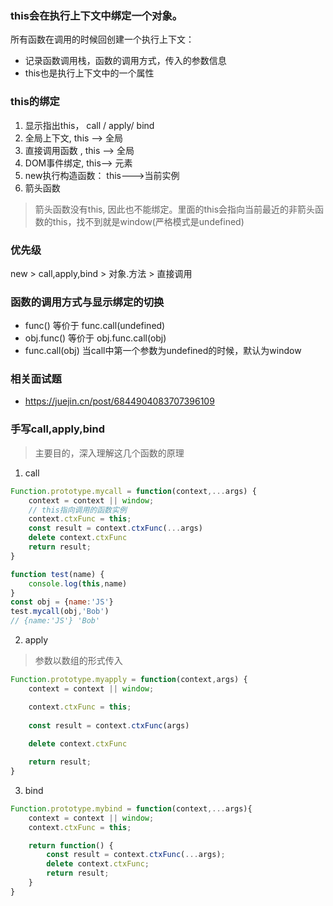 ### this会在执行上下文中绑定一个对象。

所有函数在调用的时候回创建一个执行上下文：
- 记录函数调用栈，函数的调用方式，传入的参数信息
- this也是执行上下文中的一个属性

### this的绑定 
1. 显示指出this， call / apply/ bind
2. 全局上下文, this --> 全局
3. 直接调用函数 , this --> 全局
4. DOM事件绑定, this--> 元素
5. new执行构造函数： this--->当前实例
6. 箭头函数
> 箭头函数没有this, 因此也不能绑定。里面的this会指向当前最近的非箭头函数的this，找不到就是window(严格模式是undefined)

### 优先级
new > call,apply,bind  > 对象.方法 > 直接调用

### 函数的调用方式与显示绑定的切换
- func() 等价于 func.call(undefined)
- obj.func() 等价于 obj.func.call(obj)
- func.call(obj)
当call中第一个参数为undefined的时候，默认为window

### 相关面试题
- https://juejin.cn/post/6844904083707396109

### 手写call,apply,bind
> 主要目的，深入理解这几个函数的原理
1. call
```js
Function.prototype.mycall = function(context,...args) {
    context = context || window;
    // this指向调用的函数实例
    context.ctxFunc = this;
    const result = context.ctxFunc(...args)
    delete context.ctxFunc
    return result;
}

function test(name) {
    console.log(this,name)
}
const obj = {name:'JS'}
test.mycall(obj,'Bob')
// {name:'JS'} 'Bob'
```
2. apply
> 参数以数组的形式传入
```js
Function.prototype.myapply = function(context,args) {
    context = context || window;

    context.ctxFunc = this;
    
    const result = context.ctxFunc(args)
    
    delete context.ctxFunc

    return result;
}
```
3. bind
```js
Function.prototype.mybind = function(context,...args){
    context = context || window;
    context.ctxFunc = this;

    return function() {
        const result = context.ctxFunc(...args);
        delete context.ctxFunc;
        return result;
    }
}
```